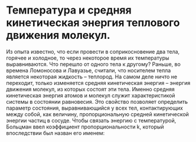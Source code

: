 # Температура и средняя кинетическая энергия теплового движения молекул.
Из опыта известно, что если провести в соприкосновение два тела, горячее и холодное, то через некоторое время их температуры выравниваются. Что перешло от одного тела к другому? Раньше, во времена Ломоносова и Лавуазье, считали, что носителем тепла является некоторая жидкость – теплород. На самом деле ничто не переходит, только изменяется средняя кинетическая энергия – энергия движения молекул, из которых состоят эти тела. Именно средняя кинетическая энергия атомов и молекул служит характеристикой системы в состоянии равновесия. Это свойство позволяет определить параметр состояния, выравнивающийся у всех тел, контактирующих между собой, как величину, пропорциональную средней кинетической энергии частиц в сосуде. Чтобы связать энергию с температурой, Больцман ввел коэффициент пропорциональности k, который впоследствии был назван его именем: